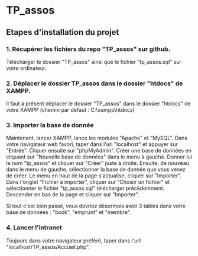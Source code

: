 # TP_assos
## Etapes d'installation du projet
### 1. Récupérer les fichiers du repo "TP_assos" sur github.
Télécharger le dossier "TP_assos" ainsi que le fichier "tp_assos.sql" sur votre ordinateur.

### 2. Déplacer le dossier TP_assos dans le dossier "htdocs" de XAMPP.
Il faut à présent déplacer le dossier "TP_assos" dans le dossier "htdocs" de votre XAMPP (chemin par defaut : C:\xampp\htdocs)

### 3. Importer la base de donnée
Maintenant, lancer XAMPP, lance les modules "Apache" et "MySQL".
Dans votre navigateur web favori, taper dans l'url "localhost" et appuyer sur "Entrée".
Cliquer ensuite sur "phpMyAdmin".
Créer une base de données en cliquant sur "Nouvelle base de données" dans le menu à gauche.
Donner lui le nom "tp_assos" et cliquer sur "Créer" juste à droite.
Ensuite, de nouveau dans le menu de gauche, sélectionner la base de donnée que vous venez de créer.
Le menu en haut de la page s'actualise, cliquer sur "Importer".
Dans l'onglet "Fichier à importer", cliquer sur "Choisir un fichier" et sélectionner le fichier "tp_assos.sql" télécharger précédemment.
Descender en bas de la page et cliquer sur "Importer".

Si tout c'est bien passé, vous devriez désormais avoir 3 tables dans votre base de données : "book", "emprunt" et "membre".

### 4. Lancer l'intranet
Toujours dans votre navigateur préféré, taper dans l'url "localhost/TP_assos/Accueil.php".
